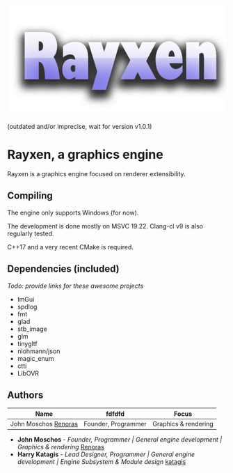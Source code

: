 ![Rayxen](/assets/engine-data/logo.png?style=centerme "Rayxen")

(outdated and/or imprecise, wait for version v1.0.1)

# Rayxen, a graphics engine

Rayxen is a graphics engine focused on renderer extensibility.


## Compiling

The engine only supports Windows (for now).

The development is done mostly on MSVC 19.22. Clang-cl v9 is also regularly tested.

C++17 and a very recent CMake is required.


## Dependencies (included)
*Todo: provide links for these awesome projects*

* ImGui
* spdlog
* fmt
* glad
* stb_image
* glm
* tinygltf
* nlohmann/json
* magic_enum
* ctti
* LibOVR


## Authors

| Name | fdfdfd | Focus |
| ------|-----|-----|
|John Moschos [Renoras](https://github.com/Renoras)| Founder, Programmer |Graphics & rendering |

* **John Moschos** - *Founder, Programmer | General engine development | Graphics & rendering* [Renoras](https://github.com/Renoras)
* **Harry Katagis** - *Lead Designer, Programmer | General engine development | Engine Subsystem & Module design* [katagis](https://github.com/katagis)
